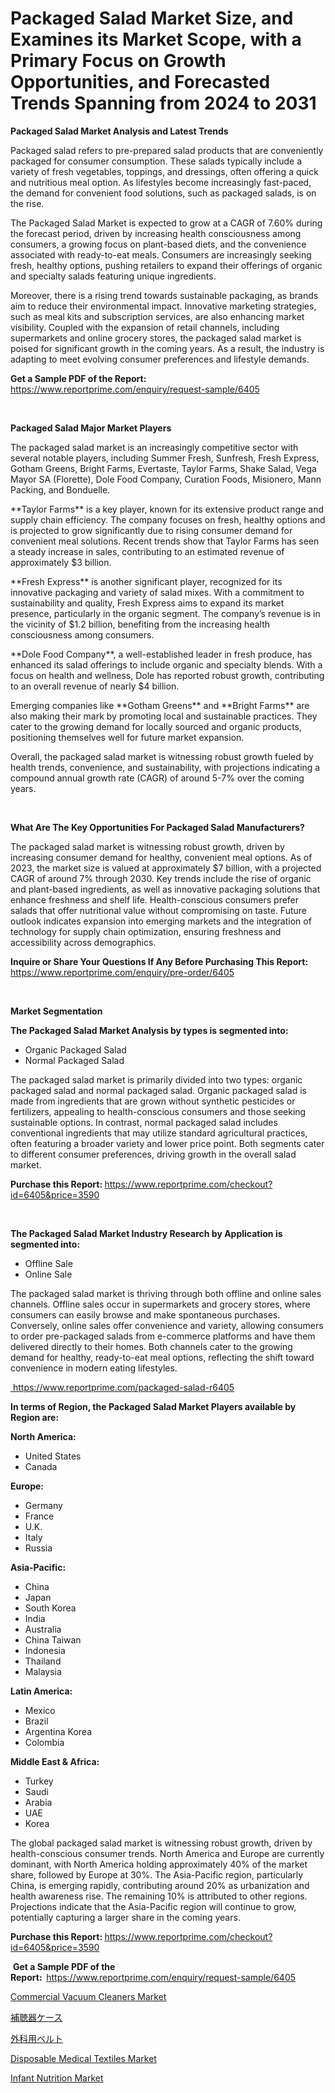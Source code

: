 <p><h1>Packaged Salad Market Size, and Examines its Market Scope, with a Primary Focus on Growth Opportunities, and Forecasted Trends Spanning from 2024 to 2031</h1></p><p><strong>Packaged Salad Market Analysis and Latest Trends</strong></p>
<p><p>Packaged salad refers to pre-prepared salad products that are conveniently packaged for consumer consumption. These salads typically include a variety of fresh vegetables, toppings, and dressings, often offering a quick and nutritious meal option. As lifestyles become increasingly fast-paced, the demand for convenient food solutions, such as packaged salads, is on the rise. </p><p>The Packaged Salad Market is expected to grow at a CAGR of 7.60% during the forecast period, driven by increasing health consciousness among consumers, a growing focus on plant-based diets, and the convenience associated with ready-to-eat meals. Consumers are increasingly seeking fresh, healthy options, pushing retailers to expand their offerings of organic and specialty salads featuring unique ingredients. </p><p>Moreover, there is a rising trend towards sustainable packaging, as brands aim to reduce their environmental impact. Innovative marketing strategies, such as meal kits and subscription services, are also enhancing market visibility. Coupled with the expansion of retail channels, including supermarkets and online grocery stores, the packaged salad market is poised for significant growth in the coming years. As a result, the industry is adapting to meet evolving consumer preferences and lifestyle demands.</p></p>
<p><strong>Get a Sample PDF of the Report:&nbsp;</strong> <a href="https://www.reportprime.com/enquiry/request-sample/6405">https://www.reportprime.com/enquiry/request-sample/6405</a></p>
<p>&nbsp;</p>
<p><strong>Packaged Salad Major Market Players</strong></p>
<p><p>The packaged salad market is an increasingly competitive sector with several notable players, including Summer Fresh, Sunfresh, Fresh Express, Gotham Greens, Bright Farms, Evertaste, Taylor Farms, Shake Salad, Vega Mayor SA (Florette), Dole Food Company, Curation Foods, Misionero, Mann Packing, and Bonduelle.</p><p>**Taylor Farms** is a key player, known for its extensive product range and supply chain efficiency. The company focuses on fresh, healthy options and is projected to grow significantly due to rising consumer demand for convenient meal solutions. Recent trends show that Taylor Farms has seen a steady increase in sales, contributing to an estimated revenue of approximately $3 billion.</p><p>**Fresh Express** is another significant player, recognized for its innovative packaging and variety of salad mixes. With a commitment to sustainability and quality, Fresh Express aims to expand its market presence, particularly in the organic segment. The company’s revenue is in the vicinity of $1.2 billion, benefiting from the increasing health consciousness among consumers.</p><p>**Dole Food Company**, a well-established leader in fresh produce, has enhanced its salad offerings to include organic and specialty blends. With a focus on health and wellness, Dole has reported robust growth, contributing to an overall revenue of nearly $4 billion.</p><p>Emerging companies like **Gotham Greens** and **Bright Farms** are also making their mark by promoting local and sustainable practices. They cater to the growing demand for locally sourced and organic products, positioning themselves well for future market expansion.</p><p>Overall, the packaged salad market is witnessing robust growth fueled by health trends, convenience, and sustainability, with projections indicating a compound annual growth rate (CAGR) of around 5-7% over the coming years.</p></p>
<p>&nbsp;</p>
<p><strong>What Are The Key Opportunities For Packaged Salad Manufacturers?</strong></p>
<p><p>The packaged salad market is witnessing robust growth, driven by increasing consumer demand for healthy, convenient meal options. As of 2023, the market size is valued at approximately $7 billion, with a projected CAGR of around 7% through 2030. Key trends include the rise of organic and plant-based ingredients, as well as innovative packaging solutions that enhance freshness and shelf life. Health-conscious consumers prefer salads that offer nutritional value without compromising on taste. Future outlook indicates expansion into emerging markets and the integration of technology for supply chain optimization, ensuring freshness and accessibility across demographics.</p></p>
<p><strong>Inquire or Share Your Questions If Any Before Purchasing This Report:</strong> <a href="https://www.reportprime.com/enquiry/pre-order/6405">https://www.reportprime.com/enquiry/pre-order/6405</a></p>
<p>&nbsp;</p>
<p><strong>Market Segmentation</strong></p>
<p><strong>The Packaged Salad Market Analysis by types is segmented into:</strong></p>
<p><ul><li>Organic Packaged Salad</li><li>Normal Packaged Salad</li></ul></p>
<p><p>The packaged salad market is primarily divided into two types: organic packaged salad and normal packaged salad. Organic packaged salad is made from ingredients that are grown without synthetic pesticides or fertilizers, appealing to health-conscious consumers and those seeking sustainable options. In contrast, normal packaged salad includes conventional ingredients that may utilize standard agricultural practices, often featuring a broader variety and lower price point. Both segments cater to different consumer preferences, driving growth in the overall salad market.</p></p>
<p><strong>Purchase this Report:&nbsp;</strong><a href="https://www.reportprime.com/checkout?id=6405&price=3590">https://www.reportprime.com/checkout?id=6405&price=3590</a></p>
<p>&nbsp;</p>
<p><strong>The Packaged Salad Market Industry Research by Application is segmented into:</strong></p>
<p><ul><li>Offline Sale</li><li>Online Sale</li></ul></p>
<p><p>The packaged salad market is thriving through both offline and online sales channels. Offline sales occur in supermarkets and grocery stores, where consumers can easily browse and make spontaneous purchases. Conversely, online sales offer convenience and variety, allowing consumers to order pre-packaged salads from e-commerce platforms and have them delivered directly to their homes. Both channels cater to the growing demand for healthy, ready-to-eat meal options, reflecting the shift toward convenience in modern eating lifestyles.</p></p>
<p><a href="https://www.reportprime.com/packaged-salad-r6405">&nbsp;https://www.reportprime.com/packaged-salad-r6405</a></p>
<p><strong>In terms of Region, the Packaged Salad Market Players available by Region are:</strong></p>
<p>
    <p> <strong> North America: </strong>
        <ul>
            <li>United States</li>
            <li>Canada</li>
        </ul>
        </p> 
    <p> <strong> Europe: </strong>
        <ul>
            <li>Germany</li>
            <li>France</li>
            <li>U.K.</li>
            <li>Italy</li>
            <li>Russia</li>
        </ul>
        </p> 
    <p> <strong> Asia-Pacific: </strong>
        <ul>
            <li>China</li>
            <li>Japan</li>
            <li>South Korea</li>
            <li>India</li>
            <li>Australia</li>
            <li>China Taiwan</li>
            <li>Indonesia</li>
            <li>Thailand</li>
            <li>Malaysia</li>
        </ul>
        </p> 
    <p> <strong> Latin America: </strong>
        <ul>
            <li>Mexico</li>
            <li>Brazil</li>
            <li>Argentina Korea</li>
            <li>Colombia</li>
        </ul>
        </p> 
    <p> <strong> Middle East & Africa: </strong>
        <ul>
            <li>Turkey</li>
            <li>Saudi</li>
            <li>Arabia</li>
            <li>UAE</li>
            <li>Korea</li>
        </ul>
    </p>
    </p>
<p><p>The global packaged salad market is witnessing robust growth, driven by health-conscious consumer trends. North America and Europe are currently dominant, with North America holding approximately 40% of the market share, followed by Europe at 30%. The Asia-Pacific region, particularly China, is emerging rapidly, contributing around 20% as urbanization and health awareness rise. The remaining 10% is attributed to other regions. Projections indicate that the Asia-Pacific region will continue to grow, potentially capturing a larger share in the coming years.</p></p>
<p><strong>Purchase this Report: </strong><a href="https://www.reportprime.com/checkout?id=6405&price=3590">https://www.reportprime.com/checkout?id=6405&price=3590</a></p>
<p>&nbsp;<strong>Get a Sample PDF of the Report:&nbsp;&nbsp;</strong><a href="https://www.reportprime.com/enquiry/request-sample/6405">https://www.reportprime.com/enquiry/request-sample/6405</a></p>
<p><strong></strong></p>
<p><p><a href="https://www.linkedin.com/pulse/insights-commercial-vacuum-cleaners-market-size-which-expanding-f5fof?trackingId=rjok9OlCTl25ELUjW%2BrV5g%3D%3D">Commercial Vacuum Cleaners Market</a></p><p><a href="https://medium.com/@harper17bmoles/%E8%A3%9C%E8%81%B4%E5%99%A8%E3%82%B1%E3%83%BC%E3%82%B9%E5%B8%82%E5%A0%B4%E3%82%B7%E3%82%A7%E3%82%A2-%E3%82%B5%E3%82%A4%E3%82%BA-%E3%83%88%E3%83%AC%E3%83%B3%E3%83%89-%E7%94%A3%E6%A5%AD%E5%88%86%E6%9E%90%E3%83%AC%E3%83%9D%E3%83%BC%E3%83%88-%E5%BF%9C%E7%94%A8%E5%88%A5-%E9%9B%A3%E8%81%B4%E8%80%85-%E9%AB%98%E9%BD%A2%E8%80%85-%E3%81%9D%E3%81%AE%E4%BB%96-%E3%82%BF%E3%82%A4%E3%83%97%E5%88%A5-%E9%9D%A9-%E3%83%97%E3%83%A9%E3%82%B9%E3%83%81%E3%83%83%E3%82%AF-%E3%81%9D%E3%81%AE%E4%BB%96-2024%E5%B9%B4-2031%E5%B9%B4%E3%81%AE%E4%BA%88%E6%B8%AC-dbbd030283f1">補聴器ケース</a></p><p><a href="https://medium.com/@harper17bmoles/%E5%A4%96%E7%A7%91%E7%94%A8%E3%83%99%E3%83%AB%E3%83%88%E5%B8%82%E5%A0%B4%E3%81%AB%E9%96%A2%E3%81%99%E3%82%8B%E3%82%B0%E3%83%AD%E3%83%BC%E3%83%90%E3%83%AB%E3%81%AA%E8%A6%96%E7%82%B9-%E5%8B%95%E5%90%91%E3%81%A8%E4%BA%88%E6%B8%AC-2024%E5%B9%B4-2031%E5%B9%B4-f4390f76fb11">外科用ベルト</a></p><p><a href="https://medium.com/@graceturner587/what-are-the-growth-drivers-in-disposable-medical-textiles-market-6190621aad4f">Disposable Medical Textiles Market</a></p><p><a href="https://github.com/MarilynDouglas476/Market-Research-Report-List-1/blob/main/infant-nutrition-market.md">Infant Nutrition Market</a></p></p>